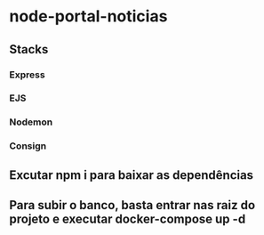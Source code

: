 # node-portal-noticias

## Stacks
### Express
### EJS
### Nodemon
### Consign

## Excutar npm i para baixar as dependências
## Para subir o banco, basta entrar nas raiz do projeto e executar docker-compose up -d
